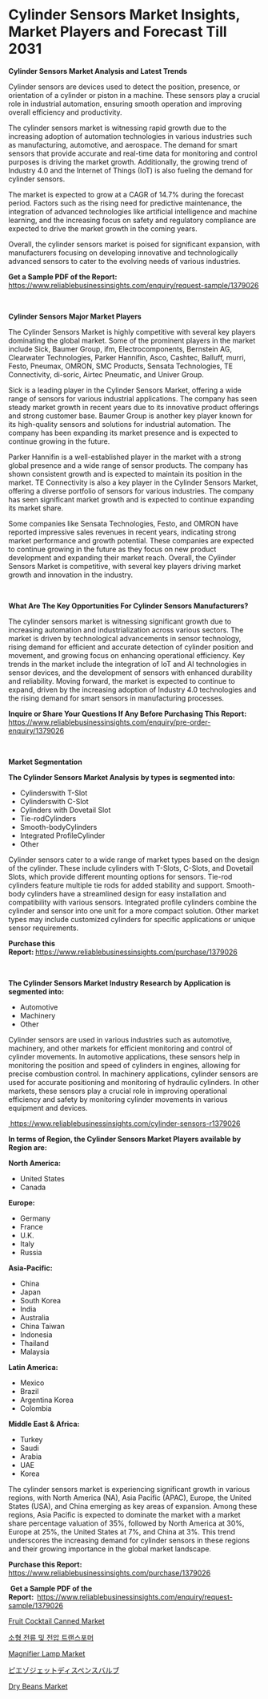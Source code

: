 <p><h1>Cylinder Sensors Market Insights, Market Players and Forecast Till 2031</h1></p><p><strong>Cylinder Sensors Market Analysis and Latest Trends</strong></p>
<p><p>Cylinder sensors are devices used to detect the position, presence, or orientation of a cylinder or piston in a machine. These sensors play a crucial role in industrial automation, ensuring smooth operation and improving overall efficiency and productivity.</p><p>The cylinder sensors market is witnessing rapid growth due to the increasing adoption of automation technologies in various industries such as manufacturing, automotive, and aerospace. The demand for smart sensors that provide accurate and real-time data for monitoring and control purposes is driving the market growth. Additionally, the growing trend of Industry 4.0 and the Internet of Things (IoT) is also fueling the demand for cylinder sensors.</p><p>The market is expected to grow at a CAGR of 14.7% during the forecast period. Factors such as the rising need for predictive maintenance, the integration of advanced technologies like artificial intelligence and machine learning, and the increasing focus on safety and regulatory compliance are expected to drive the market growth in the coming years.</p><p>Overall, the cylinder sensors market is poised for significant expansion, with manufacturers focusing on developing innovative and technologically advanced sensors to cater to the evolving needs of various industries.</p></p>
<p><strong>Get a Sample PDF of the Report:&nbsp;</strong> <a href="https://www.reliablebusinessinsights.com/enquiry/request-sample/1379026">https://www.reliablebusinessinsights.com/enquiry/request-sample/1379026</a></p>
<p>&nbsp;</p>
<p><strong>Cylinder Sensors Major Market Players</strong></p>
<p><p>The Cylinder Sensors Market is highly competitive with several key players dominating the global market. Some of the prominent players in the market include Sick, Baumer Group, ifm, Electrocomponents, Bernstein AG, Clearwater Technologies, Parker Hannifin, Asco, Cashtec, Balluff, murri, Festo, Pneumax, OMRON, SMC Products, Sensata Technologies, TE Connectivity, di-soric, Airtec Pneumatic, and Univer Group.</p><p>Sick is a leading player in the Cylinder Sensors Market, offering a wide range of sensors for various industrial applications. The company has seen steady market growth in recent years due to its innovative product offerings and strong customer base. Baumer Group is another key player known for its high-quality sensors and solutions for industrial automation. The company has been expanding its market presence and is expected to continue growing in the future.</p><p>Parker Hannifin is a well-established player in the market with a strong global presence and a wide range of sensor products. The company has shown consistent growth and is expected to maintain its position in the market. TE Connectivity is also a key player in the Cylinder Sensors Market, offering a diverse portfolio of sensors for various industries. The company has seen significant market growth and is expected to continue expanding its market share.</p><p>Some companies like Sensata Technologies, Festo, and OMRON have reported impressive sales revenues in recent years, indicating strong market performance and growth potential. These companies are expected to continue growing in the future as they focus on new product development and expanding their market reach. Overall, the Cylinder Sensors Market is competitive, with several key players driving market growth and innovation in the industry.</p></p>
<p>&nbsp;</p>
<p><strong>What Are The Key Opportunities For Cylinder Sensors Manufacturers?</strong></p>
<p><p>The cylinder sensors market is witnessing significant growth due to increasing automation and industrialization across various sectors. The market is driven by technological advancements in sensor technology, rising demand for efficient and accurate detection of cylinder position and movement, and growing focus on enhancing operational efficiency. Key trends in the market include the integration of IoT and AI technologies in sensor devices, and the development of sensors with enhanced durability and reliability. Moving forward, the market is expected to continue to expand, driven by the increasing adoption of Industry 4.0 technologies and the rising demand for smart sensors in manufacturing processes.</p></p>
<p><strong>Inquire or Share Your Questions If Any Before Purchasing This Report:</strong> <a href="https://www.reliablebusinessinsights.com/enquiry/pre-order-enquiry/1379026">https://www.reliablebusinessinsights.com/enquiry/pre-order-enquiry/1379026</a></p>
<p>&nbsp;</p>
<p><strong>Market Segmentation</strong></p>
<p><strong>The Cylinder Sensors Market Analysis by types is segmented into:</strong></p>
<p><ul><li>Cylinderswith T-Slot</li><li>Cylinderswith C-Slot</li><li>Cylinders with Dovetail Slot</li><li>Tie-rodCylinders</li><li>Smooth-bodyCylinders</li><li>Integrated ProfileCylinder</li><li>Other</li></ul></p>
<p><p>Cylinder sensors cater to a wide range of market types based on the design of the cylinder. These include cylinders with T-Slots, C-Slots, and Dovetail Slots, which provide different mounting options for sensors. Tie-rod cylinders feature multiple tie rods for added stability and support. Smooth-body cylinders have a streamlined design for easy installation and compatibility with various sensors. Integrated profile cylinders combine the cylinder and sensor into one unit for a more compact solution. Other market types may include customized cylinders for specific applications or unique sensor requirements.</p></p>
<p><strong>Purchase this Report:&nbsp;</strong><a href="https://www.reliablebusinessinsights.com/purchase/1379026">https://www.reliablebusinessinsights.com/purchase/1379026</a></p>
<p>&nbsp;</p>
<p><strong>The Cylinder Sensors Market Industry Research by Application is segmented into:</strong></p>
<p><ul><li>Automotive</li><li>Machinery</li><li>Other</li></ul></p>
<p><p>Cylinder sensors are used in various industries such as automotive, machinery, and other markets for efficient monitoring and control of cylinder movements. In automotive applications, these sensors help in monitoring the position and speed of cylinders in engines, allowing for precise combustion control. In machinery applications, cylinder sensors are used for accurate positioning and monitoring of hydraulic cylinders. In other markets, these sensors play a crucial role in improving operational efficiency and safety by monitoring cylinder movements in various equipment and devices.</p></p>
<p><a href="https://www.reliablebusinessinsights.com/cylinder-sensors-r1379026">&nbsp;https://www.reliablebusinessinsights.com/cylinder-sensors-r1379026</a></p>
<p><strong>In terms of Region, the Cylinder Sensors Market Players available by Region are:</strong></p>
<p>
    <p> <strong> North America: </strong>
        <ul>
            <li>United States</li>
            <li>Canada</li>
        </ul>
        </p> 
    <p> <strong> Europe: </strong>
        <ul>
            <li>Germany</li>
            <li>France</li>
            <li>U.K.</li>
            <li>Italy</li>
            <li>Russia</li>
        </ul>
        </p> 
    <p> <strong> Asia-Pacific: </strong>
        <ul>
            <li>China</li>
            <li>Japan</li>
            <li>South Korea</li>
            <li>India</li>
            <li>Australia</li>
            <li>China Taiwan</li>
            <li>Indonesia</li>
            <li>Thailand</li>
            <li>Malaysia</li>
        </ul>
        </p> 
    <p> <strong> Latin America: </strong>
        <ul>
            <li>Mexico</li>
            <li>Brazil</li>
            <li>Argentina Korea</li>
            <li>Colombia</li>
        </ul>
        </p> 
    <p> <strong> Middle East & Africa: </strong>
        <ul>
            <li>Turkey</li>
            <li>Saudi</li>
            <li>Arabia</li>
            <li>UAE</li>
            <li>Korea</li>
        </ul>
    </p>
    </p>
<p><p>The cylinder sensors market is experiencing significant growth in various regions, with North America (NA), Asia Pacific (APAC), Europe, the United States (USA), and China emerging as key areas of expansion. Among these regions, Asia Pacific is expected to dominate the market with a market share percentage valuation of 35%, followed by North America at 30%, Europe at 25%, the United States at 7%, and China at 3%. This trend underscores the increasing demand for cylinder sensors in these regions and their growing importance in the global market landscape.</p></p>
<p><strong>Purchase this Report: </strong><a href="https://www.reliablebusinessinsights.com/purchase/1379026">https://www.reliablebusinessinsights.com/purchase/1379026</a></p>
<p>&nbsp;<strong>Get a Sample PDF of the Report:&nbsp;&nbsp;</strong><a href="https://www.reliablebusinessinsights.com/enquiry/request-sample/1379026">https://www.reliablebusinessinsights.com/enquiry/request-sample/1379026</a></p>
<p><strong></strong></p>
<p><p><a href="https://github.com/wusalecollins540tpqoz/Market-Research-Report-List-3/blob/main/fruit-cocktail-canned-market.md">Fruit Cocktail Canned Market</a></p><p><a href="https://github.com/BrettWeberrt8767765/Market-Research-Report-List-2/blob/main/7749753163018.md">소형 전류 및 전압 트랜스포머</a></p><p><a href="https://issuu.com/reportprime-2/docs/magnifier-lamp-market-size-2030.pptx">Magnifier Lamp Market</a></p><p><a href="https://github.com/CarlieShields/Market-Research-Report-List-1/blob/main/5949735152849.md">ピエゾジェットディスペンスバルブ</a></p><p><a href="https://github.com/pjcfca/Market-Research-Report-List-3/blob/main/dry-beans-market.md">Dry Beans Market</a></p></p>